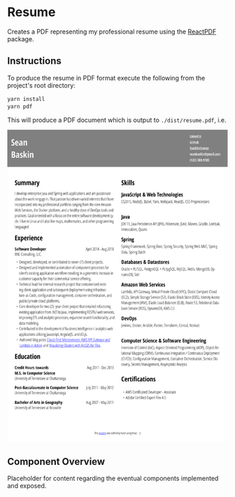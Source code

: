 # Resume
Creates a PDF representing my professional resume using the [ReactPDF](https://github.com/diegomura/react-pdf) package.

## Instructions
To produce the resume in PDF format execute the following from the project's
root directory:

```bash
yarn install
yarn pdf
```

This will produce a PDF document which is output to `./dist/resume.pdf`, i.e.

![Example PDF output](./resume.png)

## Component Overview
Placeholder for content regarding the eventual components implemented and exposed.
